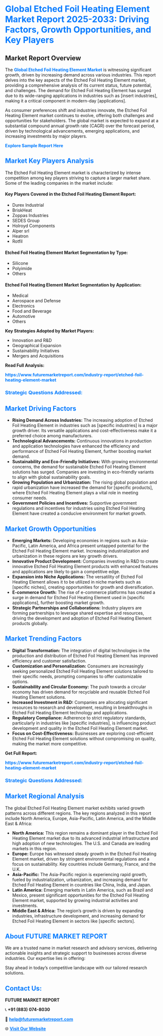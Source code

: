 <h1 style="color: #007BFF;">Global Etched Foil Heating Element Market Report 2025-2033: Driving Factors, Growth Opportunities, and Key Players</h1>

<section id="overview">
<h2>Market Report Overview</h2>
<p>The <a href="https://www.futuremarketreport.com/industry-report/etched-foil-heating-element-market" style="color: #007BFF; text-decoration: none;"><strong>Global Etched Foil Heating Element Market</strong></a> is witnessing significant growth, driven by increasing demand across various industries. This report delves into the key aspects of the Etched Foil Heating Element market, providing a comprehensive analysis of its current status, future potential, and challenges. The demand for Etched Foil Heating Element has surged due to its wide-ranging applications in industries such as [insert industries], making it a critical component in modern-day [applications].</p>
<p>As consumer preferences shift and industries innovate, the Etched Foil Heating Element market continues to evolve, offering both challenges and opportunities for stakeholders. The global market is expected to expand at a substantial compound annual growth rate (CAGR) over the forecast period, driven by technological advancements, emerging applications, and increasing investments by major players.</p>
</section>

<section id="overview">
<p><a href="https://www.futuremarketreport.com/request-sample/reportId=42705" style="color: #007BFF; text-decoration: none;"><strong>Explore Sample Report Here</strong></a></p>
</section>

<section id="key-players">
<h2 style="color: #007BFF;">Market Key Players Analysis</h2>
<p>The Etched Foil Heating Element market is characterized by intense competition among key players striving to capture a larger market share. Some of the leading companies in the market include:</p>
<h4>Key Players Covered in the Etched Foil Heating Element Report:</h4>
<ul><li>Durex Industrial</li><li>BriskHeat</li><li>Zoppas Industries</li><li>SEDES Group</li><li>Holroyd Components</li><li>Alper srl</li><li>Heatron</li><li>Rotfil</li></ul>
<h4>Etched Foil Heating Element Market Segmentation by Type:</h4>
<ul><li>Silicone</li><li>Polyimide</li><li>Others</li></ul>

<h4>Etched Foil Heating Element Market Segmentation by Application:</h4>
<ul><li>Medical</li><li>Aerospace and Defense</li><li>Electronics</li><li>Food and Beverage</li><li>Automotive</li><li>Others</li></ul>
<p><strong>Key Strategies Adopted by Market Players:</strong></p>
<ul>
<li>Innovation and R&D</li>
<li>Geographical Expansion</li>
<li>Sustainability Initiatives</li>
<li>Mergers and Acquisitions</li>
</ul>
</section>

<section>
<p><strong>Read Full Analysis: </strong></p><a href="https://www.futuremarketreport.com/industry-report/etched-foil-heating-element-market" style="color: #007BFF; text-decoration: none;"><strong>https://www.futuremarketreport.com/industry-report/etched-foil-heating-element-market</strong></a>
<h3 style="color: #007BFF;">Strategic Questions Addressed:</h3>
</section>

<section id="driving-factors">
<h2 style="color: #007BFF;">Market Driving Factors</h2>
<ul>
<li><strong>Rising Demand Across Industries:</strong> The increasing adoption of Etched Foil Heating Element in industries such as [specific industries] is a major growth driver. Its versatile applications and cost-effectiveness make it a preferred choice among manufacturers.</li>
<li><strong>Technological Advancements:</strong> Continuous innovations in production and application technologies have enhanced the efficiency and performance of Etched Foil Heating Element, further boosting market demand.</li>
<li><strong>Sustainability and Eco-Friendly Initiatives:</strong> With growing environmental concerns, the demand for sustainable Etched Foil Heating Element solutions has surged. Companies are investing in eco-friendly variants to align with global sustainability goals.</li>
<li><strong>Growing Population and Urbanization:</strong> The rising global population and rapid urbanization have increased the demand for [specific products], where Etched Foil Heating Element plays a vital role in meeting consumer needs.</li>
<li><strong>Government Policies and Incentives:</strong> Supportive government regulations and incentives for industries using Etched Foil Heating Element have created a conducive environment for market growth.</li>
</ul>
</section>

<section id="growth-opportunities">
<h2 style="color: #007BFF;">Market Growth Opportunities</h2>
<ul>
<li><strong>Emerging Markets:</strong> Developing economies in regions such as Asia-Pacific, Latin America, and Africa present untapped potential for the Etched Foil Heating Element market. Increasing industrialization and urbanization in these regions are key growth drivers.</li>
<li><strong>Innovative Product Development:</strong> Companies investing in R&D to create innovative Etched Foil Heating Element products with enhanced features and applications are likely to gain a competitive edge.</li>
<li><strong>Expansion into Niche Applications:</strong> The versatility of Etched Foil Heating Element allows it to be utilized in niche markets such as [specific niches], creating opportunities for growth and diversification.</li>
<li><strong>E-commerce Growth:</strong> The rise of e-commerce platforms has created a surge in demand for Etched Foil Heating Element used in [specific applications], further boosting market growth.</li>
<li><strong>Strategic Partnerships and Collaborations:</strong> Industry players are forming partnerships to leverage shared expertise and resources, driving the development and adoption of Etched Foil Heating Element products globally.</li>
</ul>
</section>

<section id="trending-factors">
<h2 style="color: #007BFF;">Market Trending Factors</h2>
<ul>
<li><strong>Digital Transformation:</strong> The integration of digital technologies in the production and distribution of Etched Foil Heating Element has improved efficiency and customer satisfaction.</li>
<li><strong>Customization and Personalization:</strong> Consumers are increasingly seeking personalized Etched Foil Heating Element solutions tailored to their specific needs, prompting companies to offer customizable options.</li>
<li><strong>Sustainability and Circular Economy:</strong> The push towards a circular economy has driven demand for recyclable and reusable Etched Foil Heating Element solutions.</li>
<li><strong>Increased Investment in R&D:</strong> Companies are allocating significant resources to research and development, resulting in breakthroughs in Etched Foil Heating Element technology and applications.</li>
<li><strong>Regulatory Compliance:</strong> Adherence to strict regulatory standards, particularly in industries like [specific industries], is influencing product development and quality in the Etched Foil Heating Element market.</li>
<li><strong>Focus on Cost-Effectiveness:</strong> Businesses are exploring cost-efficient Etched Foil Heating Element solutions without compromising on quality, making the market more competitive.</li>
</ul>
</section>

<section>
<p><strong>Get Full Report: </strong></p><a href="https://www.futuremarketreport.com/industry-report/etched-foil-heating-element-market" style="color: #007BFF; text-decoration: none;"><strong>https://www.futuremarketreport.com/industry-report/etched-foil-heating-element-market</strong></a>
<h3 style="color: #007BFF;">Strategic Questions Addressed:</h3>
</section>


<section id="regional-analysis">
<h2 style="color: #007BFF;">Market Regional Analysis</h2>
<p>The global Etched Foil Heating Element market exhibits varied growth patterns across different regions. The key regions analyzed in this report include North America, Europe, Asia-Pacific, Latin America, and the Middle East & Africa:</p>
<ul>
<li><strong>North America:</strong> This region remains a dominant player in the Etched Foil Heating Element market due to its advanced industrial infrastructure and high adoption of new technologies. The U.S. and Canada are leading markets in this region.</li>
<li><strong>Europe:</strong> Europe has witnessed steady growth in the Etched Foil Heating Element market, driven by stringent environmental regulations and a focus on sustainability. Key countries include Germany, France, and the U.K.</li>
<li><strong>Asia-Pacific:</strong> The Asia-Pacific region is experiencing rapid growth, fueled by industrialization, urbanization, and increasing demand for Etched Foil Heating Element in countries like China, India, and Japan.</li>
<li><strong>Latin America:</strong> Emerging markets in Latin America, such as Brazil and Mexico, present significant opportunities for the Etched Foil Heating Element market, supported by growing industrial activities and investments.</li>
<li><strong>Middle East & Africa:</strong> The region’s growth is driven by expanding industries, infrastructure development, and increasing demand for Etched Foil Heating Element in sectors like [specific sectors].</li>
</ul>
</section>

<footer>
<h2 style="color: #007BFF;">About FUTURE MARKET REPORT</h2>
<p>We are a trusted name in market research and advisory services, delivering actionable insights and strategic support to businesses across diverse industries. Our expertise lies in offering:</p>

<p>Stay ahead in today’s competitive landscape with our tailored research solutions.</p>

<h2 style="color: #007BFF;">Contact Us:</h2>
<p><strong>FUTURE MARKET REPORT</strong></p>
<p>📞 <strong>+91 (883) 074-8030</strong></p>
<p>📧 <strong><a href="mailto:help@futuremarketreport.com" style="color: #007BFF;">help@futuremarketreport.com</a></strong></p>
<p>🌐 <strong><a href="https://www.futuremarketreport.com/" style="color: #007BFF;">Visit Our Website</a></strong></p>
</footer>
